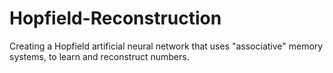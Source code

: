 # Hopfield-Reconstruction
Creating a Hopfield artificial neural network that uses "associative" memory systems, to learn and reconstruct numbers.
